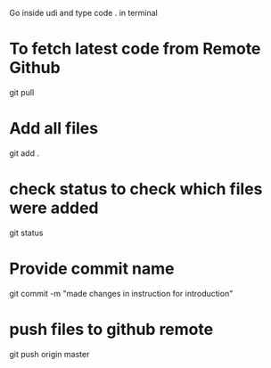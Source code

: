 

Go inside udi and type code . in terminal

# To fetch latest code from Remote Github

git pull 

# Add all files

git add .

# check status to check which files were added

git status

# Provide commit name 

git commit -m "made changes in instruction for introduction"

# push files to github remote

git push origin master